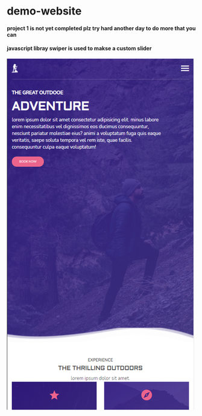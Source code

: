 # demo-website
#### project 1 is not yet completed plz try hard another day to do more that you can
#### javascript libray swiper is used to makse a custom slider
![](project-3/tours/images/output.png)
